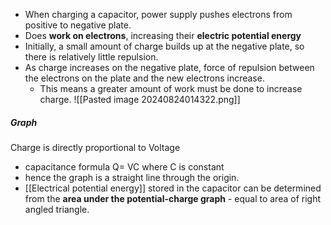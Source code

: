 - When charging a capacitor, power supply pushes electrons from positive to negative plate. 
- Does **work on electrons**, increasing their **electric potential energy**
- Initially, a small amount of charge builds up at the negative plate, so there is relatively little repulsion.
- As charge increases on the negative plate, force of repulsion between the electrons on the plate and the new electrons increase. 
	- This means a greater amount of work must be done to increase charge. 
![[Pasted image 20240824014322.png]]

##### Graph
Charge is directly proportional to Voltage
- capacitance formula Q= VC where C is constant
- hence the graph is a straight line through the origin. 
- [[Electrical potential energy]] stored in the capacitor can be determined from the **area under the potential-charge graph** - equal to area of right angled triangle.